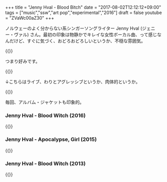+++
title = "Jenny Hval - Blood Bitch"
date = "2017-08-02T12:12:12+09:00"
tags = ["music","ssw","art pop","experimental","2016"]
draft = false
youtube = "ZVaWc00aZ30"
+++

ノルウェーのよく分からない系シンガーソングライター Jenny Hval (ジェニー・ヴァル) さん。最初の印象は物静かでキレイな女性ボーカル曲、って感じなんだけど、すぐに気づく、おどろおどろしいというか、不穏な雰囲気。

{{<youtube ZVaWc00aZ30>}}

つまり好みです。

{{<youtube EY7eLAVrfK4>}}

↓こちらはライブ、わりとアグレッシブというか、肉体的というか。

{{<youtube NucAG1n3-mo>}}

毎回、アルバム・ジャケットも印象的。

### Jenny Hval - Blood Witch (2016)
{{<amazon B01GERNONM>}}

### Jenny Hval - Apocalypse, Girl (2015)

{{<amazon B00UART29S>}}

### Jenny Hval - Blood Witch (2013)

{{<amazon B00BNR6RSI>}}
